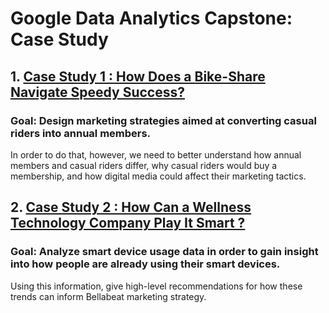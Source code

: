 # Google Data Analytics Capstone: Case Study
## 1. [Case Study 1 : How Does a Bike-Share Navigate Speedy Success?](https://github.com/Iam-Mak/Case-Studies/tree/main/Google%20Data%20Analytics%20Capstone:%20Case%20Study/Case%20Study%201%20:%20How%20Does%20a%20Bike-Share%20Navigate%20Speedy%20Success%20%3F)
### Goal: Design marketing strategies aimed at converting casual riders into annual members.
In order to do that, however, we need to better understand how annual members and casual riders differ, why casual riders would buy a membership, and how digital media could affect their marketing tactics.

## 2. [Case Study 2 : How Can a Wellness Technology Company Play It Smart ?](https://github.com/Iam-Mak/Case-Studies/tree/main/Google%20Data%20Analytics%20Capstone:%20Case%20Study/Case%20Study%202%20:%20How%20Can%20a%20Wellness%20Technology%20Company%20Play%20It%20Smart%20%3F)

### Goal: Analyze smart device usage data in order to gain insight into how people are already using their smart devices.
Using this information, give high-level recommendations for how these trends can inform Bellabeat marketing strategy.

